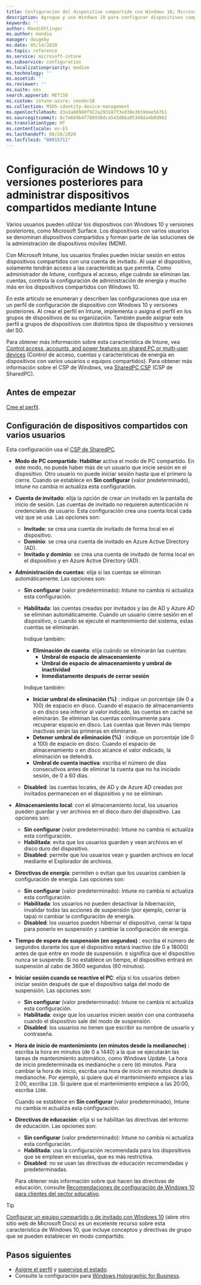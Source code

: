```yaml
---
title: Configuración del dispositivo compartido con Windows 10; Microsoft Intune; Azure | Microsoft Docs
description: Agregue y use Windows 10 para configurar dispositivos compartidos o que usan varios usuarios en Microsoft Intune. Vea una lista de todas las configuraciones y qué hacen en los dispositivos, incluido Microsoft Surface. Controle las cuentas de invitado, administre cuentas y elimine cuentas inactivas, permita o impida que se guarde el contenido en el almacenamiento local, establezca las opciones de energía y suspensión, elija cuándo se instalan las actualizaciones y use dispositivos en entornos educativos en un perfil de configuración de dispositivo.
keywords: ''
author: MandiOhlinger
ms.author: mandia
manager: dougeby
ms.date: 05/14/2020
ms.topic: reference
ms.service: microsoft-intune
ms.subservice: configuration
ms.localizationpriority: medium
ms.technology: ''
ms.assetid: ''
ms.reviewer: ''
ms.suite: ems
search.appverid: MET150
ms.custom: intune-azure; seodec18
ms.collection: M365-identity-device-management
ms.openlocfilehash: d3a1a66988f922a293187f3ed30e3659dee567b1
ms.sourcegitcommit: 0c7e6b9b47788930dca543d86a95348da4b0d902
ms.translationtype: HT
ms.contentlocale: es-ES
ms.lasthandoff: 08/26/2020
ms.locfileid: "88915711"
---
```

# <a name="windows-10-and-later-settings-to-manage-shared-devices-using-intune"></a>Configuración de Windows 10 y versiones posteriores para administrar dispositivos compartidos mediante Intune

Varios usuarios pueden utilizar los dispositivos con Windows 10 y versiones posteriores, como Microsoft Surface. Los dispositivos con varios usuarios se denominan dispositivos compartidos y forman parte de las soluciones de la administración de dispositivos móviles (MDM).

Con Microsoft Intune, los usuarios finales pueden iniciar sesión en estos dispositivos compartidos con una cuenta de invitado. Al usar el dispositivo, solamente tendrán acceso a las características que permita. Como administrador de Intune, configura el acceso, elige cuándo se eliminan las cuentas, controla la configuración de administración de energía y mucho más en los dispositivos compartidos con Windows 10.

En este artículo se enumeran y describen las configuraciones que usa en un perfil de configuración de dispositivo con Windows 10 y versiones posteriores. Al crear el perfil en Intune, implementa o asigna el perfil en los grupos de dispositivos de su organización. También puede asignar este perfil a grupos de dispositivos con distintos tipos de dispositivo y versiones del SO.

Para obtener más información sobre esta característica de Intune, vea [Control access, accounts, and power features on shared PC or multi-user devices](shared-user-device-settings.md) (Control de acceso, cuentas y características de energía en dispositivos con varios usuarios o equipos compartidos). Para obtener más información sobre el CSP de Windows, vea [SharedPC CSP](/windows/client-management/mdm/sharedpc-csp) (CSP de SharedPC).

## <a name="before-your-begin"></a>Antes de empezar

[Cree el perfil](shared-user-device-settings.md).

## <a name="shared-multi-user-device-settings"></a>Configuración de dispositivos compartidos con varios usuarios

Esta configuración usa el [CSP de SharedPC](/windows/client-management/mdm/sharedpc-csp).

- **Modo de PC compartido**: **Habilitar** activa el modo de PC compartido. En este modo, no puede haber más de un usuario que inicie sesión en el dispositivo. Otro usuario no puede iniciar sesión hasta que el primero la cierre. Cuando se establece en **Sin configurar** (valor predeterminado), Intune no cambia ni actualiza esta configuración.
- **Cuenta de invitado**: elija la opción de crear un invitado en la pantalla de inicio de sesión. Las cuentas de invitado no requieren autenticación ni credenciales de usuario. Esta configuración crea una cuenta local cada vez que se usa. Las opciones son:
  - **Invitado**: se crea una cuenta de invitado de forma local en el dispositivo.
  - **Dominio**: se crea una cuenta de invitado en Azure Active Directory (AD).
  - **Invitado y dominio**: se crea una cuenta de invitado de forma local en el dispositivo y en Azure Active Directory (AD).
- **Administración de cuentas**: elija si las cuentas se eliminan automáticamente. Las opciones son:
  - **Sin configurar** (valor predeterminado): Intune no cambia ni actualiza esta configuración.
  - **Habilitada**: las cuentas creadas por invitados y las de AD y Azure AD se eliminan automáticamente. Cuando un usuario cierre sesión en el dispositivo, o cuando se ejecute el mantenimiento del sistema, estas cuentas se eliminarán.

    Indique también:

    - **Eliminación de cuenta**: elija cuándo se eliminarán las cuentas:
      - **Umbral de espacio de almacenamiento**
      - **Umbral de espacio de almacenamiento y umbral de inactividad**
      - **Inmediatamente después de cerrar sesión**

    Indique también:

    - **Iniciar umbral de eliminación (%)** : indique un porcentaje (de 0 a 100) de espacio en disco. Cuando el espacio de almacenamiento o en disco sea inferior al valor indicado, las cuentas en caché se eliminarán. Se eliminan las cuentas continuamente para recuperar espacio en disco. Las cuentas que lleven más tiempo inactivas serán las primeras en eliminarse.
    - **Detener umbral de eliminación (%)** : indique un porcentaje (de 0 a 100) de espacio en disco. Cuando el espacio de almacenamiento o en disco alcance el valor indicado, la eliminación se detendrá.
    - **Umbral de cuenta inactiva**: escriba el número de días consecutivos antes de eliminar la cuenta que no ha iniciado sesión, de 0 a 60 días.

  - **Disabled**: las cuentas locales, de AD y de Azure AD creadas por invitados permanecen en el dispositivo y no se eliminan.

- **Almacenamiento local**: con el almacenamiento local, los usuarios pueden guardar y ver archivos en el disco duro del dispositivo. Las opciones son:
  - **Sin configurar** (valor predeterminado): Intune no cambia ni actualiza esta configuración.
  - **Habilitada**: evita que los usuarios guarden y vean archivos en el disco duro del dispositivo.
  - **Disabled**: permite que los usuarios vean y guarden archivos en local mediante el Explorador de archivos.

- **Directivas de energía**: permiten o evitan que los usuarios cambien la configuración de energía. Las opciones son:
  - **Sin configurar** (valor predeterminado): Intune no cambia ni actualiza esta configuración.
  - **Habilitada**: los usuarios no pueden desactivar la hibernación, invalidar todas las acciones de suspensión (por ejemplo, cerrar la tapa) ni cambiar la configuración de energía.
  - **Disabled**: los usuarios pueden hibernar el dispositivo, cerrar la tapa para ponerlo en suspensión y cambiar la configuración de energía.

- **Tiempo de espera de suspensión (en segundos)** : escriba el número de segundos durante los que el dispositivo estará inactivo (de 0 a 18000) antes de que entre en modo de suspensión. `0` significa que el dispositivo nunca se suspende. Si no establece un tiempo, el dispositivo entrará en suspensión al cabo de 3600 segundos (60 minutos).

- **Iniciar sesión cuando se reactive el PC**: elija si los usuarios deben iniciar sesión después de que el dispositivo salga del modo de suspensión. Las opciones son:
  - **Sin configurar** (valor predeterminado): Intune no cambia ni actualiza esta configuración.
  - **Habilitada**: exige que los usuarios inicien sesión con una contraseña cuando el dispositivo sale del modo de suspensión.
  - **Disabled**: los usuarios no tienen que escribir su nombre de usuario y contraseña.

- **Hora de inicio de mantenimiento (en minutos desde la medianoche)** : escriba la hora en minutos (de 0 a 1440) a la que se ejecutarán las tareas de mantenimiento automático, como Windows Update. La hora de inicio predeterminada es medianoche o cero (`0`) minutos. Para cambiar la hora de inicio, escriba una hora de inicio en minutos desde la medianoche. Por ejemplo, si quiere que el mantenimiento empiece a las 2:00, escriba `120`. Si quiere que el mantenimiento empiece a las 20:00, escriba `1200`.

  Cuando se establece en **Sin configurar** (valor predeterminado), Intune no cambia ni actualiza esta configuración.

- **Directivas de educación**: elija si se habilitan las directivas del entorno de educación. Las opciones son:
  - **Sin configurar** (valor predeterminado): Intune no cambia ni actualiza esta configuración.
  - **Habilitada**: usa la configuración recomendada para los dispositivos que se emplean en escuelas, que es más restrictiva.
  - **Disabled**: no se usan las directivas de educación recomendadas y predeterminadas.

  Para obtener más información sobre qué hacen las directivas de educación, consulte [Recomendaciones de configuración de Windows 10 para clientes del sector educativo](/education/windows/configure-windows-for-education).

> [!TIP]
> [Configurar un equipo compartido o de invitado con Windows 10](/windows/configuration/set-up-shared-or-guest-pc) (abre otro sitio web de Microsoft Docs) es un excelente recurso sobre esta característica de Windows 10, que incluye conceptos y directivas de grupo que se pueden establecer en modo compartido.

## <a name="next-steps"></a>Pasos siguientes

- [Asigne el perfil](device-profile-assign.md) y [supervise el estado](device-profile-monitor.md).
- Consulte la configuración para [Windows Holographic for Business](shared-user-device-settings-windows-holographic.md).